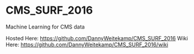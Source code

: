 # CMS_SURF_2016
Machine Learning for CMS data

Hosted Here:  https://github.com/DannyWeitekamp/CMS_SURF_2016
Wiki Here:    https://github.com/DannyWeitekamp/CMS_SURF_2016/wiki

